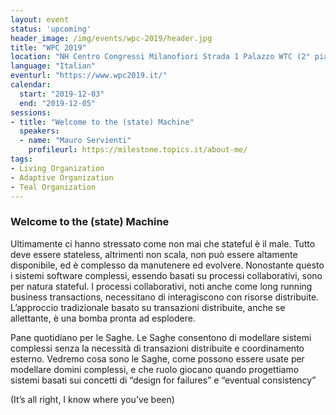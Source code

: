 ```yaml
---
layout: event
status: 'upcoming'
header_image: /img/events/wpc-2019/header.jpg
title: "WPC 2019"
location: "NH Centro Congressi Milanofiori Strada 1 Palazzo WTC (2° piano) 20090 Assago - Milano, MI Italia"
language: "Italian"
eventurl: "https://www.wpc2019.it/"
calendar:
  start: "2019-12-03"
  end: "2019-12-05"
sessions:
- title: "Welcome to the (state) Machine"
  speakers:
  - name: "Mauro Servienti"
    profileurl: https://milestone.topics.it/about-me/
tags:
- Living Organization
- Adaptive Organization
- Teal Organization
---
```


### Welcome to the (state) Machine

Ultimamente ci hanno stressato come non mai che stateful è il male. Tutto deve essere stateless, altrimenti non scala, non può essere altamente disponibile, ed è complesso da manutenere ed evolvere. Nonostante questo i sistemi software complessi, essendo basati su processi collaborativi, sono per natura stateful. I processi collaborativi, noti anche come long running business transactions, necessitano di interagiscono con risorse distribuite. L’approccio tradizionale basato su transazioni distribuite, anche se allettante, è una bomba pronta ad esplodere.

Pane quotidiano per le Saghe. Le Saghe consentono di modellare sistemi complessi senza la necessità di transazioni distribuite e coordinamento esterno. Vedremo cosa sono le Saghe, come possono essere usate per modellare domini complessi, e che ruolo giocano quando progettiamo sistemi basati sui concetti di “design for failures” e “eventual consistency”

(It’s all right, I know where you’ve been)
